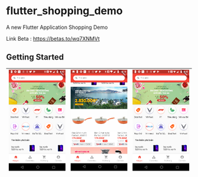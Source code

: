 # flutter_shopping_demo

A new Flutter Application Shopping Demo

Link Beta : https://betas.to/wq7XNMVt

## Getting Started
|  ![Day1](demo/day1_home_ver2.png) | ![Day1](demo/day1_home_ver3.png)   | ![Day1](demo/day1_home_ver2.png)   |
|---|---|---|
